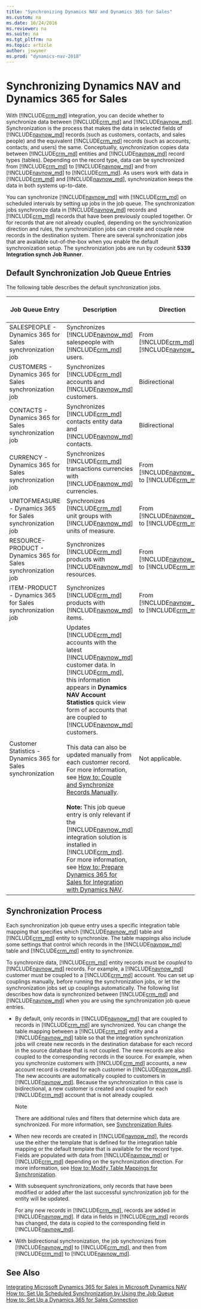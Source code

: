 ```yaml
---
title: "Synchronizing Dynamics NAV and Dynamics 365 for Sales"
ms.custom: na
ms.date: 10/24/2016
ms.reviewer: na
ms.suite: na
ms.tgt_pltfrm: na
ms.topic: article
author: jswymer
ms.prod: "dynamics-nav-2018"
---
```

# Synchronizing Dynamics NAV and Dynamics 365 for Sales
With [!INCLUDE[crm_md](includes/crm_md.md)] integration, you can decide whether to synchronize data between [!INCLUDE[crm_md](includes/crm_md.md)] and [!INCLUDE[navnow_md](includes/navnow_md.md)]. Synchronization is the process that makes the data in selected fields of [!INCLUDE[navnow_md](includes/navnow_md.md)] records \(such as customers, contacts, and sales people\) and the equivalent [!INCLUDE[crm_md](includes/crm_md.md)] records \(such as accounts, contacts, and users\) the same. Conceptually, synchronization copies data between [!INCLUDE[crm_md](includes/crm_md.md)] entities and [!INCLUDE[navnow_md](includes/navnow_md.md)] record types \(tables\). Depending on the record type, data can be synchronized from [!INCLUDE[crm_md](includes/crm_md.md)] to [!INCLUDE[navnow_md](includes/navnow_md.md)] and from [!INCLUDE[navnow_md](includes/navnow_md.md)] to [!INCLUDE[crm_md](includes/crm_md.md)]. As users work with data in [!INCLUDE[crm_md](includes/crm_md.md)] and [!INCLUDE[navnow_md](includes/navnow_md.md)], synchronization keeps the data in both systems up\-to\-date.  

You can synchronize [!INCLUDE[navnow_md](includes/navnow_md.md)] with [!INCLUDE[crm_md](includes/crm_md.md)] on scheduled intervals by setting up jobs in the job queue. The synchronization jobs synchronize data in [!INCLUDE[navnow_md](includes/navnow_md.md)] records and [!INCLUDE[crm_md](includes/crm_md.md)] records that have been previously coupled together. Or for records that are not already coupled, depending on the synchronization direction and rules, the synchronization jobs can create and couple new records in the destination system. There are several synchronization jobs that are available out\-of\-the\-box when you enable the default synchronization setup. The synchronization jobs are run by codeunit **5339 Integration synch Job Runner**.  

##  <a name="DefaultSyncJobs"></a> Default Synchronization Job Queue Entries  
 The following table describes the default synchronization jobs.  

|Job Queue Entry|Description|Direction|Integration Table Mapping|  
|---------------------|---------------------------------------|---------------|-------------------------------|  
|SALESPEOPLE \- Dynamics 365 for Sales synchronization job|Synchronizes [!INCLUDE[navnow_md](includes/navnow_md.md)] salespeople with [!INCLUDE[crm_md](includes/crm_md.md)] users.|From [!INCLUDE[crm_md](includes/crm_md.md)] to [!INCLUDE[navnow_md](includes/navnow_md.md)]|SALESPEOPLE|  
|CUSTOMERS \- Dynamics 365 for Sales synchronization job|Synchronizes [!INCLUDE[crm_md](includes/crm_md.md)] accounts and [!INCLUDE[navnow_md](includes/navnow_md.md)] customers.|Bidirectional|CUSTOMER|  
|CONTACTS \- Dynamics 365 for Sales synchronization job|Synchronizes [!INCLUDE[crm_md](includes/crm_md.md)] contacts entity data and [!INCLUDE[navnow_md](includes/navnow_md.md)] contacts.|Bidirectional|CONTACT|  
|CURRENCY \- Dynamics 365 for Sales synchronization job|Synchronizes [!INCLUDE[crm_md](includes/crm_md.md)] transactions currencies with [!INCLUDE[navnow_md](includes/navnow_md.md)] currencies.|From [!INCLUDE[navnow_md](includes/navnow_md.md)] to [!INCLUDE[crm_md](includes/crm_md.md)]|CURRENCY|  
|UNITOFMEASURE \- Dynamics 365 for Sales synchronization job|Synchronizes [!INCLUDE[crm_md](includes/crm_md.md)] unit groups with [!INCLUDE[navnow_md](includes/navnow_md.md)] units of measure.|From [!INCLUDE[navnow_md](includes/navnow_md.md)] to [!INCLUDE[crm_md](includes/crm_md.md)]|UNIT OF MEASURE|  
|RESOURCE\-PRODUCT \- Dynamics 365 for Sales synchronization job|Synchronizes [!INCLUDE[crm_md](includes/crm_md.md)] products with [!INCLUDE[navnow_md](includes/navnow_md.md)] resources.|From [!INCLUDE[navnow_md](includes/navnow_md.md)] to [!INCLUDE[crm_md](includes/crm_md.md)]|RESOURCE\-PRODUCT|  
|ITEM\-PRODUCT \- Dynamics 365 for Sales synchronization job|Synchronizes [!INCLUDE[crm_md](includes/crm_md.md)] products with [!INCLUDE[navnow_md](includes/navnow_md.md)] items.|From [!INCLUDE[navnow_md](includes/navnow_md.md)] to [!INCLUDE[crm_md](includes/crm_md.md)]|ITEM\-PRODUCT|  
|Customer Statistics \- Dynamics 365 for Sales synchronization|Updates [!INCLUDE[crm_md](includes/crm_md.md)] accounts with the latest [!INCLUDE[navnow_md](includes/navnow_md.md)] customer data. In [!INCLUDE[crm_md](includes/crm_md.md)], this information appears in **Dynamics NAV Account Statistics** quick view form of accounts that are coupled to [!INCLUDE[navnow_md](includes/navnow_md.md)] customers.<br /><br /> This data can also be updated manually from each customer record. For more information, see [How to: Couple and Synchronize Records Manually](How-to-Couple-and-Synchronize-Records-Manually.md). </BR></BR>**Note:**  This job queue entry is only relevant if the [!INCLUDE[navnow_md](includes/navnow_md.md)] integration solution is installed in [!INCLUDE[crm_md](includes/crm_md.md)]. For more information, see [How to: Prepare Dynamics 365 for Sales for Integration with Dynamics NAV](How-to-Prepare-Dynamics-CRM-for-Integration.md).|Not applicable.|Not applicable.|  

## Synchronization Process  
 Each synchronization job queue entry uses a specific integration table mapping that specifies which [!INCLUDE[navnow_md](includes/navnow_md.md)] table and [!INCLUDE[crm_md](includes/crm_md.md)] entity to synchronize. The table mappings also include some settings that control which records in the [!INCLUDE[navnow_md](includes/navnow_md.md)] table and [!INCLUDE[crm_md](includes/crm_md.md)] entity to synchronize.  

 To synchronize data, [!INCLUDE[crm_md](includes/crm_md.md)] entity records must be *coupled* to [!INCLUDE[navnow_md](includes/navnow_md.md)] records. For example, a [!INCLUDE[navnow_md](includes/navnow_md.md)] customer must be coupled to a [!INCLUDE[crm_md](includes/crm_md.md)] account. You can set up couplings manually, before running the synchronization jobs, or let the synchronization jobs set up couplings automatically. The following list describes how data is synchronized between [!INCLUDE[crm_md](includes/crm_md.md)] and [!INCLUDE[navnow_md](includes/navnow_md.md)] when you are using the synchronization job queue entries.  

-   By default, only records in [!INCLUDE[navnow_md](includes/navnow_md.md)] that are coupled to records in [!INCLUDE[crm_md](includes/crm_md.md)] are synchronized. You can change the table mapping between a [!INCLUDE[crm_md](includes/crm_md.md)] entity and a [!INCLUDE[navnow_md](includes/navnow_md.md)] table so that the integration synchronization jobs will create new records in the destination database for each record in the source database that is not coupled. The new records are also coupled to the corresponding records in the source. For example, when you synchronize customers with [!INCLUDE[crm_md](includes/crm_md.md)] accounts, a new account record is created for each customer in [!INCLUDE[navnow_md](includes/navnow_md.md)]. The new accounts are automatically coupled to customers in [!INCLUDE[navnow_md](includes/navnow_md.md)]. Because the synchronization in this case is bidirectional, a new customer is created and coupled for each [!INCLUDE[crm_md](includes/crm_md.md)] account that is not already coupled.  

    > [!NOTE]  
    >  There are additional rules and filters that determine which data are synchronized. For more information, see [Synchronization Rules](Synchronizing-Dynamics-NAV-and-Dynamics-CRM.md#SynchRules).  

-   When new records are created in [!INCLUDE[navnow_md](includes/navnow_md.md)], the records use the either the template that is defined for the integration table mapping or the default template that is available for the record type. Fields are populated with data from [!INCLUDE[navnow_md](includes/navnow_md.md)] or [!INCLUDE[crm_md](includes/crm_md.md)] depending on the synchronization direction. For more information, see [How to: Modify Table Mappings for Synchronization](How-to-Modify-Table-Mappings-for-Synchronization.md).  

-   With subsequent synchronizations, only records that have been modified or added after the last successful synchronization job for the entity will be updated.  

     For any new records in [!INCLUDE[crm_md](includes/crm_md.md)], records are added in [!INCLUDE[navnow_md](includes/navnow_md.md)]. If data in fields in [!INCLUDE[crm_md](includes/crm_md.md)] records has changed, the data is copied to the corresponding field in [!INCLUDE[navnow_md](includes/navnow_md.md)].  

-   With bidirectional synchronization, the job synchronizes from [!INCLUDE[navnow_md](includes/navnow_md.md)] to [!INCLUDE[crm_md](includes/crm_md.md)], and then from [!INCLUDE[crm_md](includes/crm_md.md)] to [!INCLUDE[navnow_md](includes/navnow_md.md)].  

## See Also  
 [Integrating Microsoft Dynamics 365 for Sales in Microsoft Dynamics NAV](Integrating-Dynamics-CRM-in-Dynamics-NAV.md)   
 [How to: Set Up Scheduled Synchronization by Using the Job Queue](How-to-Set-Up-Scheduled-Synchronization-by-Using-the-Job-Queue.md)   
 [How to: Set Up a Dynamics 365 for Sales Connection](How-to-Set-Up-a-Dynamics-CRM-Connection.md)
